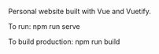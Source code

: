 Personal website built with Vue and Vuetify.

To run: npm run serve

To build production: npm run build
